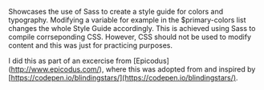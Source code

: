 Showcases the use of Sass to create a style guide for colors and typography.
Modifying a variable for example in the $primary-colors list changes the whole Style Guide accordingly. This is achieved using Sass to compile corrseponding CSS.
However, CSS should not be used to modify content and this was just for practicing purposes.

I did this as part of an excercise from [Epicodus] (http://www.epicodus.com/), where this was adopted from and inspired by [https://codepen.io/blindingstars/](https://codepen.io/blindingstars/).
